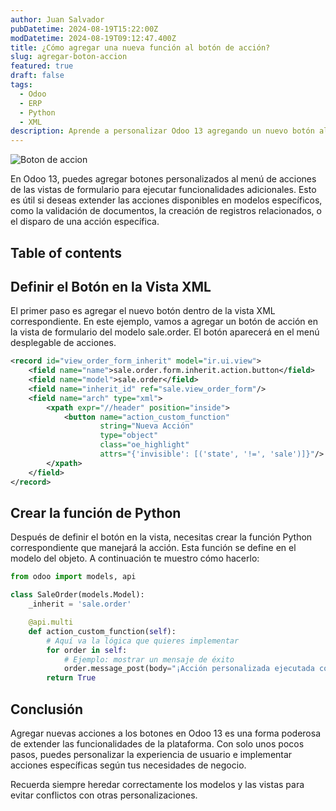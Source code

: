 ```yaml
---
author: Juan Salvador
pubDatetime: 2024-08-19T15:22:00Z
modDatetime: 2024-08-19T09:12:47.400Z
title: ¿Cómo agregar una nueva función al botón de acción?
slug: agregar-boton-accion
featured: true
draft: false
tags:
  - Odoo
  - ERP
  - Python
  - XML
description: Aprende a personalizar Odoo 13 agregando un nuevo botón al menú de acciones en vistas de formulario.
---
```


![Boton de accion](/blog/boton-accion.webp)

En Odoo 13, puedes agregar botones personalizados al menú de acciones de las vistas de formulario para ejecutar funcionalidades adicionales. Esto es útil si deseas extender las acciones disponibles en modelos específicos, como la validación de documentos, la creación de registros relacionados, o el disparo de una acción específica.

## Table of contents

## Definir el Botón en la Vista XML

El primer paso es agregar el nuevo botón dentro de la vista XML correspondiente. En este ejemplo, vamos a agregar un botón de acción en la vista de formulario del modelo sale.order. El botón aparecerá en el menú desplegable de acciones.

```xml
<record id="view_order_form_inherit" model="ir.ui.view">
    <field name="name">sale.order.form.inherit.action.button</field>
    <field name="model">sale.order</field>
    <field name="inherit_id" ref="sale.view_order_form"/>
    <field name="arch" type="xml">
        <xpath expr="//header" position="inside">
            <button name="action_custom_function"
                    string="Nueva Acción"
                    type="object"
                    class="oe_highlight"
                    attrs="{'invisible': [('state', '!=', 'sale')]}"/>
        </xpath>
    </field>
</record>
```

## Crear la función de Python

Después de definir el botón en la vista, necesitas crear la función Python correspondiente que manejará la acción. Esta función se define en el modelo del objeto. A continuación te muestro cómo hacerlo:

```python
from odoo import models, api

class SaleOrder(models.Model):
    _inherit = 'sale.order'

    @api.multi
    def action_custom_function(self):
        # Aquí va la lógica que quieres implementar
        for order in self:
            # Ejemplo: mostrar un mensaje de éxito
            order.message_post(body="¡Acción personalizada ejecutada con éxito!")
        return True
```

## Conclusión

Agregar nuevas acciones a los botones en Odoo 13 es una forma poderosa de extender las funcionalidades de la plataforma. Con solo unos pocos pasos, puedes personalizar la experiencia de usuario e implementar acciones específicas según tus necesidades de negocio.

Recuerda siempre heredar correctamente los modelos y las vistas para evitar conflictos con otras personalizaciones.